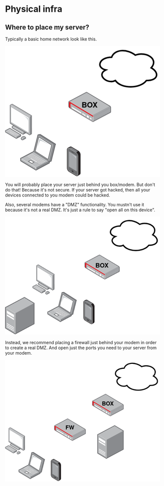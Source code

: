 # Physical infra

## Where to place my server?

Typically a basic home network look like this.

![basic home network](img/dmz1.png)

You will probably place your server just behind you box/modem. But don't do that! Because it's not secure. If your server got hacked, then all your devices connected to you modem could be hacked.

Also, several modems have a "DMZ" functionality. You mustn't use it because it's not a real DMZ. It's just a rule to say "open all on this device".

![not a dmz](img/dmz2.png)

Instead, we recommend placing a firewall just behind your modem in order to create a real DMZ. And open just the ports you need to your server from your modem.

![dmz](img/dmz3.png)
